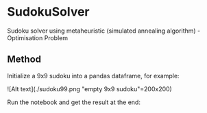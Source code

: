 # SudokuSolver
Sudoku solver using metaheuristic (simulated annealing algorithm) - Optimisation Problem

## Method

Initialize a 9x9 sudoku into a pandas dataframe, for example:

![Alt text](./sudoku99.png "empty 9x9 sudoku"=200x200)

Run the notebook and get the result at the end:
